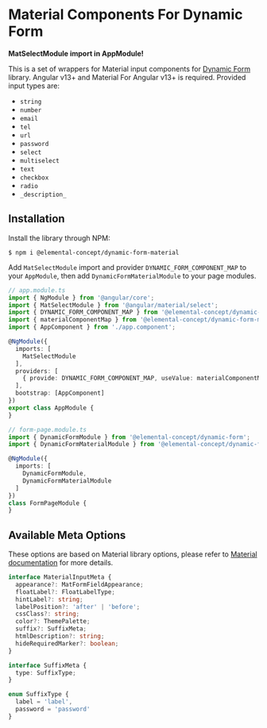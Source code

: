 # Material Components For Dynamic Form

**MatSelectModule import in AppModule!**

This is a set of wrappers for Material input components for
[Dynamic Form](https://github.com/elementalconcept/dynamic-form/) library. Angular
v13+ and Material For Angular v13+ is required. Provided input types are:

- `string`
- `number`
- `email`
- `tel`
- `url`
- `password`
- `select`
- `multiselect`
- `text`
- `checkbox`
- `radio`
- `_description_`

## Installation

Install the library through NPM:

```shell
$ npm i @elemental-concept/dynamic-form-material
```

Add `MatSelectModule` import and provider `DYNAMIC_FORM_COMPONENT_MAP` to your `AppModule`, then
add `DynamicFormMaterialModule` to your page modules.

```typescript
// app.module.ts
import { NgModule } from '@angular/core';
import { MatSelectModule } from '@angular/material/select';
import { DYNAMIC_FORM_COMPONENT_MAP } from '@elemental-concept/dynamic-form';
import { materialComponentMap } from '@elemental-concept/dynamic-form-material';
import { AppComponent } from './app.component';

@NgModule({
  imports: [
    MatSelectModule
  ],
  providers: [
    { provide: DYNAMIC_FORM_COMPONENT_MAP, useValue: materialComponentMap }
  ],
  bootstrap: [AppComponent]
})
export class AppModule {
}
```

```typescript
// form-page.module.ts
import { DynamicFormModule } from '@elemental-concept/dynamic-form';
import { DynamicFormMaterialModule } from '@elemental-concept/dynamic-form-material';

@NgModule({
  imports: [
    DynamicFormModule,
    DynamicFormMaterialModule
  ]
})
class FormPageModule {
}
```

## Available Meta Options

These options are based on Material library options, please refer
to [Material documentation](https://material.angular.io/components/categories) for more details.

```typescript
interface MaterialInputMeta {
  appearance?: MatFormFieldAppearance;
  floatLabel?: FloatLabelType;
  hintLabel?: string;
  labelPosition?: 'after' | 'before';
  cssClass?: string;
  color?: ThemePalette;
  suffix?: SuffixMeta;
  htmlDescription?: string;
  hideRequiredMarker?: boolean;
}

interface SuffixMeta {
  type: SuffixType;
}

enum SuffixType {
  label = 'label',
  password = 'password'
}
```
